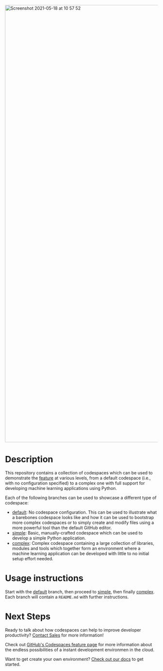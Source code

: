 <img width="1441" alt="Screenshot 2021-05-18 at 10 57 52" src="https://user-images.githubusercontent.com/24505883/118622770-e8f9ec00-b7c7-11eb-9d80-ebcb396164d7.png">


# Description

This repository contains a collection of codespaces which can be used to demonstrate the
[feature](https://github.com/features/codespaces) at various levels, from a default codespace (i.e.,
with no configuration specified) to a complex one with full support for developing machine learning
applications using Python.

Each of the following branches can be used to showcase a different type of codespace:

- [default](https://github.com/octo-faq/codespaces-demo-python/tree/default): No codespace
  configuration. This can be used to illustrate what a barebones codespace looks like and how it can
  be used to bootstrap more complex codespaces or to simply create and modify files using a more
  powerful tool than the default GitHub editor.
- [simple](https://github.com/octo-faq/codespaces-demo-python/tree/simple): Basic, manually-crafted
  codespace which can be used to develop a simple Python application.
- [complex](https://github.com/octo-faq/codespaces-demo-python/tree/complex):
  Complex codespace containing a large collection of libraries, modules and tools which together
  form an environment where a machine learning application can be developed with little to no
  initial setup effort needed.

# Usage instructions

Start with the [default](https://github.com/octo-faq/codespaces-demo-python/tree/default) branch,
then proceed to [simple](https://github.com/octo-faq/codespaces-demo-python/tree/simple), then
finally [complex](https://github.com/octo-faq/codespaces-demo-python/tree/complex). Each branch
will contain a `README.md` with further instructions.

# Next Steps

Ready to talk about how codespaces can help to improve developer productivity? [Contact Sales](https://enterprise.github.com/contact) for more information!

Check out [GitHub's Codespaces feature page](https://github.com/features/codespaces) for more information about the endless possibilities of a instant development environmen in the cloud. 

Want to get create your own environment? [Check out our docs](https://docs.github.com/en/codespaces/about-codespaces) to get started.
